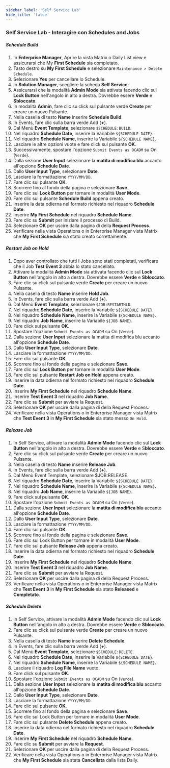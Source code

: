 ```yaml
---
sidebar_label: 'Self Service Lab'
hide_title: 'false'
---
```


### Self Service Lab - Interagire con Schedules and Jobs

##### Schedule Build 

1. In **Enterprise Manager**, Aprire la vista Matrix o Daily List view e assicurarsi che My **First Schedule** sia completato.
2. Tasto destro su **My First Schedule** e selezionare ```Maintenance > Delete Schedule```.
3. Selezionare **Yes** per cancellare lo Schedule.
4. In **Solution Manager**, scegliere la scheda **Self Service**.
5. Assicurarsi che la modalità **Admin Mode** sia attivata facendo clic sul **Lock Button** nell'angolo in alto a destra. Dovrebbe essere **Verde** e **Sbloccato**.
6. In modalità **Admin**, fare clic su click sul pulsante verde **Create** per creare un nuovo Pulsante.
7. Nella casella di testo **Name** inserire **Schedule Build**.
8. In Events, fare clic sulla barra verde Add (**+**).
9. Dal Menù **Event Template**, selezionare ```$SCHEDULE:BUILD```.
10. Nel riquadro **Schedule Date**, inserire la Variabile ```${SCHEDULE DATE}```.
11. Nel riquadro **Schedule Name**, inserire la Variabile ```${SCHEDULE NAME}```.
12. Lasciare le altre opzioni vuote e fare click sul pulsante **OK**.
13. Successivamente, spostare l'opzione ```Submit Events as OCADM``` su On (```Verde```).
14. Dalla sezione **User Input** selezionare la **matita di modifica blu** accanto all'opzione **Schedule Date**.
15. Dallo **User Input Type**, selezionare **Date**.
16. Lasciare la formattazione ```YYYY/MM/DD```.
17. Fare clic sul pulsante **OK**.
18. Scorrere fino al fondo della pagina e selezionare **Save**.
19. Fare clic sul **Lock Button** per tornare in modalità **User Mode**.
20. Fare clic sul pulsante **Schedule Build** appena creato.
21. Inserire la data odierna nel formato richiesto nel riquadro **Schedule Date**.
22. Inserire **My First Schedule** nel riquadro **Schedule Name**.
23. Fare clic su **Submit** per iniziare il processo di Build.
24. Selezionare **OK** per uscire dalla pagina di della **Request Process**.
25. Verificare nella vista Operations o in Enterprise Manager vista Matrix che **My First Schedule** sia stato creato correttamente.

##### Restart Job on Hold

1. Dopo aver controllato che tutti i Jobs sono stati completati, verificare che il Job **Test Event 3** abbia lo stato cancellato.
2. Attivare la modalità **Admin Mode** sia attivata facendo clic sul **Lock Button** nell'angolo in alto a destra. Dovrebbe essere **Verde** e **Sbloccato**.
3. Fare clic su click sul pulsante verde **Create** per creare un nuovo Pulsante.
4. Nella casella di testo **Name** inserire **Hold Job**.
5. In Events, fare clic sulla barra verde Add (**+**).
6. Dal Menù **Event Template**, selezionare ```$JOB:RESTARTHLD```.
7. Nel riquadro **Schedule Date**, inserire la Variabile ```${SCHEDULE DATE}```.
8. Nel riquadro **Schedule Name**, inserire la Variabile ```${SCHEDULE NAME}```.
9. Nel riquadro **Job Name**, inserire la Variabile ```${JOB NAME}```.
10. Fare click sul pulsante **OK**.
11. Spostare l'opzione ```Submit Events as OCADM``` su On (```Verde```).
12. Dalla sezione **User Input** selezionare la matita di modifica blu accanto all'opzione **Schedule Date**.
13. Dallo **User Input Type**, selezionare **Date**.
14. Lasciare la formattazione ```YYYY/MM/DD```.
15. Fare clic sul pulsante **OK**.
16. Scorrere fino al fondo della pagina e selezionare **Save**.
17. Fare clic sul **Lock Button** per tornare in modalità **User Mode**.
18. Fare clic sul pulsante **Restart Job on Hold** appena creato.
19. Inserire la data odierna nel formato richiesto nel riquadro **Schedule Date**.
20. Inserire **My First Schedule** nel riquadro **Schedule Name**.
21. Inserire **Test Event 3** nel riquadro **Job Name**.
22. Fare clic su **Submit** per avviare la Request.
23. Selezionare **OK** per uscire dalla pagina di della Request Process.
24. Verificare nella vista Operations o in Enterprise Manager vista Matrix che **Test Event 3** in **My First Schedule** sia stato messo ```On Hold```.

##### Release Job 

1. In Self Service, attivare la modalità **Admin Mode** facendo clic sul **Lock Button** nell'angolo in alto a destra. Dovrebbe essere **Verde** e S**bloccato**.
2. Fare clic su click sul pulsante verde **Create** per creare un nuovo Pulsante.
3. Nella casella di testo **Name** inserire **Release Job**.
4. In Events, fare clic sulla barra verde Add (**+**).
5. Dal Menù Event Template, selezionare $JOB:RELEASE.
6. Nel riquadro **Schedule Date**, inserire la Variabile ```${SCHEDULE DATE}```.
7. Nel riquadro **Schedule Name**, inserire la Variabile ```${SCHEDULE NAME}```.
8. Nel riquadro **Job Name**, inserire la Variabile ```${JOB NAME}```.
9. Fare click sul pulsante **OK**.
10. Spostare l'opzione ```Submit Events as OCADM``` su On (```Verde```).
11. Dalla sezione **User Input** selezionare la **matita di modifica blu** accanto all'opzione **Schedule Date**.
12. Dallo **User Input Type**, selezionare **Date**.
13. Lasciare la formattazione ```YYYY/MM/DD```.
14. Fare clic sul pulsante **OK**.
15. Scorrere fino al fondo della pagina e selezionare **Save**.
16. Fare clic sul Lock Button per tornare in modalità **User Mode**.
17. Fare clic sul pulsante **Release Job** appena creato.
18. Inserire la data odierna nel formato richiesto nel riquadro **Schedule Date**.
19. Inserire **My First Schedule** nel riquadro **Schedule Name**.
20. Inserire **Test Event 3** nel riquadro **Job Name**.
21. Fare clic su **Submit** per avviare la Request.
22. Selezionare **OK** per uscire dalla pagina di della Request Process.
23. Verificare nella vista Operations o in Enterprise Manager vista Matrix che **Test Event 3** in **My First Schedule** sia stato **Released** e **Completato**.

##### Schedule Delete

1. In Self Service, attivare la modalità **Admin Mode** facendo clic sul **Lock Button** nell'angolo in alto a destra. Dovrebbe essere **Verde** e **Sbloccato**.
2. Fare clic su click sul pulsante verde **Create** per creare un nuovo Pulsante.
3. Nella casella di testo **Name** inserire **Delete Schedule**.
4. In Events, fare clic sulla barra verde Add (***+***).
5. Dal Menù **Event Template**, selezionare ```$SCHEDULE:DELETE```.
6. Nel riquadro **Schedule Date**, inserire la Variabile ```${SCHEDULE DATE}```.
7. Nel riquadro **Schedule Name**, inserire la Variabile ```${SCHEDULE NAME}```.
8. Lasciare il riquadro **Log File Name** vuoto.
9. Fare click sul pulsante **OK**.
10. Spostare l'opzione ```Submit Events as OCADM``` su On (```Verde```).
11. Dalla sezione **User Input** selezionare la **matita di modifica blu** accanto all'opzione **Schedule Date**.
12. Dallo **User Input Type**, selezionare **Date**.
13. Lasciare la formattazione ```YYYY/MM/DD```.
14. Fare clic sul pulsante **OK**.
15. Scorrere fino al fondo della pagina e selezionare **Save**.
16. Fare clic sul Lock Button per tornare in modalità **User Mode**.
17. Fare clic sul pulsante **Delete Schedule** appena creato.
18. Inserire la data odierna nel formato richiesto nel riquadro **Schedule Date**.
19. Inserire **My First Schedule** nel riquadro **Schedule Name**.
20. Fare clic su **Submit** per avviare la **Request**.
21. Selezionare **OK** per uscire dalla pagina di della Request Process.
22. Verificare nella vista Operations o in Enterprise Manager vista Matrix che **My First Schedule** sia stata **Cancellata** dalla lista Daily.